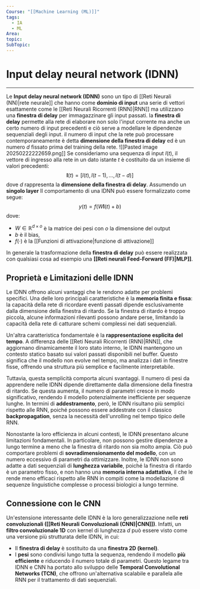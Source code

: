 ```yaml
---
Course: "[[Machine Learning (ML)]]"
tags:
  - IA
  - ML
Area: 
topic: 
SubTopic:
---
```

# Input delay neural network (IDNN)
---
Le __Input delay neural network (IDNN)__ sono un tipo di [[Reti Neurali (NN)|rete neurale]] che hanno come __dominio di input__ una serie di vettori esattamente come le [[Reti Neurali Ricorrenti (RNN)|RNN]] ma utilizzano una __finestra di delay__ per immagazzinare gli input passati. la __finestra di delay__ permette alla rete di elaborare non solo l'input corrente ma anche un certo numero di input precedenti e ciò serve a modellare le dipendenze sequenziali degli input. il numero di input che la rete può processare contemporaneamente è detta __dimensione della finestra di delay__  ed è un numero $d$  fissato prima del training della rete.
![[Pasted image 20250222222659.png]]
Se consideriamo una sequenza di input $l(t)$, il vettore di ingresso alla rete in un dato istante $t$ è costituito da un insieme di valori precedenti: $$\mathbf{l}(t) = \left[ l(t), l(t-1), \dots, l(t-d) \right]$$dove $d$ rappresenta la __dimensione della finestra di delay__. Assumendo un __singolo layer__ Il comportamento di una IDNN può essere formalizzato come segue:$$y(t) = f(W \mathbf{l}(t) + b)$$dove:
- $W\in \mathbb{R}^{d\times o}$ è la matrice dei pesi con $o$ la dimensione del output
- $b$ è il bias,
- $f(\cdot)$ è la [[Funzioni di attivazione|funzione di attivazione]]

In generale la trasformazione della __finestra di delay__ può essere realizzata con qualsiasi cosa ad esempio una  __[[Reti neurali Feed-Forward (FF)|MLP]]__. 
 

## Proprietà e Limitazioni delle IDNN

Le IDNN offrono alcuni vantaggi che le rendono adatte per problemi specifici. Una delle loro principali caratteristiche è la **memoria finita e fissa**: la capacità della rete di ricordare eventi passati dipende esclusivamente dalla dimensione della finestra di ritardo. Se la finestra di ritardo è troppo piccola, alcune informazioni rilevanti possono andare perse, limitando la capacità della rete di catturare schemi complessi nei dati sequenziali.

Un'altra caratteristica fondamentale è la **rappresentazione esplicita del tempo**. A differenza delle [[Reti Neurali Ricorrenti (RNN)|RNN]], che aggiornano dinamicamente il loro stato interno, le IDNN mantengono un contesto statico basato sui valori passati disponibili nel buffer. Questo significa che il modello non evolve nel tempo, ma analizza i dati in finestre fisse, offrendo una struttura più semplice e facilmente interpretabile.

Tuttavia, questa semplicità comporta alcuni svantaggi. Il numero di pesi da apprendere nelle IDNN dipende direttamente dalla dimensione della finestra di ritardo. Se questa aumenta, il numero di parametri cresce in modo significativo, rendendo il modello potenzialmente inefficiente per sequenze lunghe. In termini di **addestramento**, però, le IDNN risultano più semplici rispetto alle RNN, poiché possono essere addestrate con il classico **backpropagation**, senza la necessità dell'unrolling nel tempo tipico delle RNN.

Nonostante la loro efficienza in alcuni contesti, le IDNN presentano alcune limitazioni fondamentali. In particolare, non possono gestire dipendenze a lungo termine a meno che la finestra di ritardo non sia molto ampia. Ciò può comportare problemi di **sovradimensionamento del modello**, con un numero eccessivo di parametri da ottimizzare. Inoltre, le IDNN non sono adatte a dati sequenziali di **lunghezza variabile**, poiché la finestra di ritardo è un parametro fisso, e non hanno una **memoria interna adattativa**, il che le rende meno efficaci rispetto alle RNN in compiti come la modellazione di sequenze linguistiche complesse o processi biologici a lungo termine.

## Connessione con le CNN

Un'estensione interessante delle IDNN è la loro generalizzazione nelle **reti convoluzionali ([[Reti Neurali Convoluzionali (CNN)|CNN]])**. Infatti, un **filtro convoluzionale 1D** con kernel di lunghezza $d$ può essere visto come una versione più strutturata delle IDNN, in cui:
- Il __finestra di delay__ è sostituito da una __finestra 2D (kernel)__.
- I __pesi__ sono condivisi lungo tutta la sequenza, rendendo il modello **più efficiente** e riducendo il numero totale di parametri.
Questo legame tra IDNN e CNN ha portato allo sviluppo delle **Temporal Convolutional Networks (TCN)**, che offrono un'alternativa scalabile e parallela alle RNN per il trattamento di dati sequenziali.

